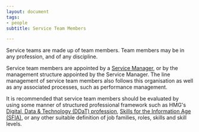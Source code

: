 ```yaml
---
layout: document
tags:
- people
subtitle: Service Team Members

---
```

Service teams are made up of team members. Team members may be in any profession, and of any discipline.

Service team members are appointed by a [Service Manager](/service-managers), or by the management structure appointed by the Service Manager. The line management of service team members also follows this organisation as well as any associated processes, such as performance management.

It is recommended that service team members should be evaluated by using some manner of structured professional framework such as HMG's [Digital, Data & Technology (DDaT) profession](https://www.gov.uk/government/organisations/digital-data-and-technology-profession), [Skills for the Information Age (SFIA)](https://sfia-online.org/en), or any other suitable definition of job families, roles, skills and skill levels.